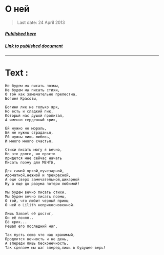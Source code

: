 # О ней

> Last date: 24 April 2013

##### [Published here](http://vk.com/zimnurov_mf)

##### [Link to published document](https://vk.com/wall-52918906_20)

---

# Text :

```
Не будем мы писать поэмы,
Не будем мы писать стихи,
О том как замечательно прелестна,
Богиня Красоты,

Богини лик не только ярк,
Но есть и сладкий пик,
Который нас душой пропитал,
А именно сердечный крик,

Ей нужно не мораль,
Ей не нужны страданья,
Ей нужны лишь любовь,
И много много счастья,

Стихи писать могу я вечно,
Но это долго, но прости
придется мне сейчас начать
Писать поэму для МЕЧТЫ,

Для самой яркой,лучезарной,
Ароматной,нежной и прекрасной,
А еще сверх замечательной,шикарной
Ну а еще до разума потери любимой!

Мы будем вечно писать стихи,
Мы будем вечно писать поэмы,
О той, что любит черный принц
О ней о Lilith неприкосновенной.

Лишь Samael её достиг,
Он её понял..
Её крик...
Решал его последний миг.

Так пусть союз что наш хранимый,
Продлится вечность и не день,
А впереди лишь бесконечность,
Так сделаем мы шаг вперед,лишь в будущее верь!
```
